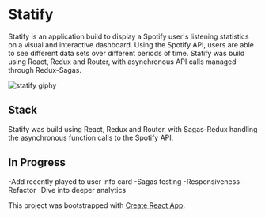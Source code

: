 # Statify

Statify is an application build to display a Spotify user's listening statistics on a visual and interactive dashboard. Using the Spotify API, users are able to see different data sets over different periods of time. Statify was build using React, Redux and Router, with asynchronous API calls managed through Redux-Sagas. 

![statify giphy](https://user-images.githubusercontent.com/26471447/32617849-58a3fa90-c533-11e7-85ff-1a921a268e9e.gif)

## Stack

Statify was build using React, Redux and Router, with Sagas-Redux handling the asynchronous function calls to the Spotify API.

## In Progress

-Add recently played to user info card
-Sagas testing
-Responsiveness
-Refactor
-Dive into deeper analytics

This project was bootstrapped with [Create React App](https://github.com/facebookincubator/create-react-app).
